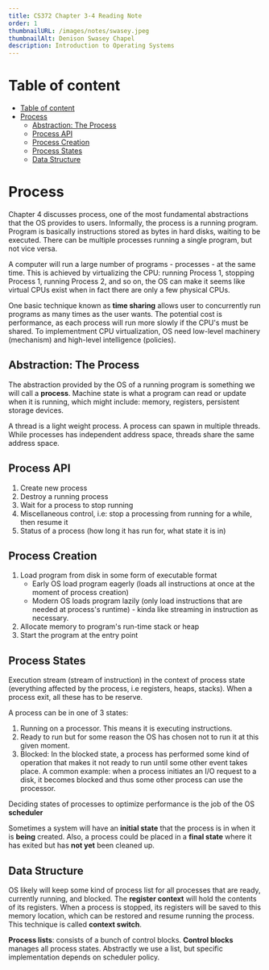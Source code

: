 ```yaml
---
title: CS372 Chapter 3-4 Reading Note
order: 1
thumbnailURL: /images/notes/swasey.jpeg
thumbnailAlt: Denison Swasey Chapel
description: Introduction to Operating Systems
---
```


# Table of content

- [Table of content](#table-of-content)
- [Process](#process)
	- [Abstraction: The Process](#abstraction-the-process)
	- [Process API](#process-api)
	- [Process Creation](#process-creation)
	- [Process States](#process-states)
	- [Data Structure](#data-structure)

# Process

Chapter 4 discusses process, one of the most fundamental abstractions that the OS provides to users. Informally, the process is a running program. Program is basically instructions stored as bytes in hard disks, waiting to be executed. There can be multiple processes running a single program, but not vice versa.

A computer will run a large number of programs - processes - at the same time. This is achieved by virtualizing the CPU: running Process 1, stopping Process 1, running Process 2, and so on, the OS can make it seems like virtual CPUs exist when in fact there are only a few physical CPUs.

One basic technique known as **time sharing** allows user to concurrently run programs as many times as the user wants. The potential cost is performance, as each process will run more slowly if the CPU's must be shared. To implementment CPU virtualization, OS need low-level machinery (mechanism) and high-level intelligence (policies).

## Abstraction: The Process

The abstraction provided by the OS of a running program is something we will call a **process**. Machine state is what a program can read or update when it is running, which might include: memory, registers, persistent storage devices.

A thread is a light weight process. A process can spawn in multiple threads. While processes has independent address space, threads share the same address space.

## Process API

1. Create new process
2. Destroy a running process
3. Wait for a process to stop running
4. Miscellaneous control, i.e: stop a processing from running for a while, then resume it
5. Status of a process (how long it has run for, what state it is in)

## Process Creation

1. Load program from disk in some form of executable format
   - Early OS load program eagerly (loads all instructions at once at the moment of process creation)
   - Modern OS loads program lazily (only load instructions that are needed at process's runtime) - kinda like streaming in instruction as necessary.
2. Allocate memory to program's run-time stack or heap
3. Start the program at the entry point

## Process States

Execution stream (stream of instruction) in the context of process state (everything affected by the process, i.e registers, heaps, stacks). When a process exit, all these has to be reserve.

A process can be in one of 3 states:

1. Running on a processor. This means it is executing instructions.
2. Ready to run but for some reason the OS has chosen not to run it at this given moment.
3. Blocked: In the blocked state, a process has performed some kind of operation that makes it not ready to run until some other event takes place. A common example: when a process initiates an I/O request to a disk, it becomes blocked and thus some other process can use the processor.

Deciding states of processes to optimize performance is the job of the OS **scheduler**

Sometimes a system will have an **initial state** that the process is in when it is **being** created. Also, a process could be placed in a **final state** where it has exited but has **not yet** been cleaned up.

## Data Structure

OS likely will keep some kind of process list for all processes that are ready, currently running, and blocked. The **register context** will hold the contents of its registers. When a process is stopped, its registers will be saved to this memory location, which can be restored and resume running the process. This technique is called **context switch**.

**Process lists**: consists of a bunch of control blocks. **Control blocks** manages all process states. Abstractly we use a list, but specific implementation depends on scheduler policy.

